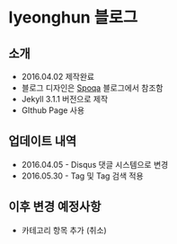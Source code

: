 # Iyeonghun 블로그

## 소개
- 2016.04.02 제작완료
- 블로그 디자인은 [Spoqa](http://spoqa.github.io) 블로그에서 참조함
- Jekyll 3.1.1 버전으로 제작
- GIthub Page 사용

## 업데이트 내역
- 2016.04.05 - Disqus 댓글 시스템으로 변경
- 2016.05.30 - Tag 및 Tag 검색 적용

## 이후 변경 예정사항
- 카테고리 항목 추가 (취소)
